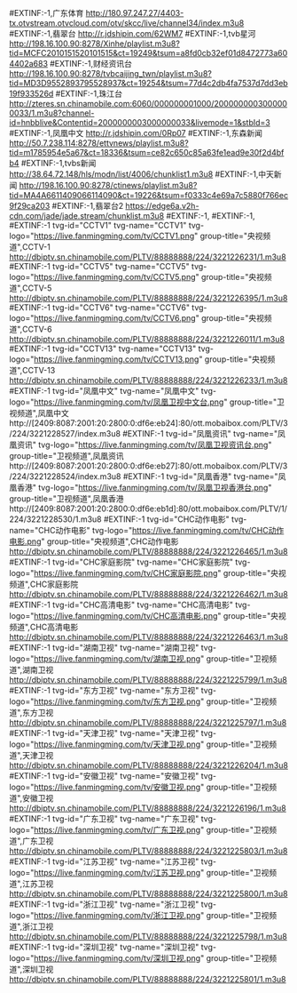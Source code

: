 #EXTINF:-1,广东体育
http://180.97.247.27/4403-tx.otvstream.otvcloud.com/otv/skcc/live/channel34/index.m3u8
#EXTINF:-1,翡翠台
http://r.jdshipin.com/62WM7
#EXTINF:-1,tvb星河
http://198.16.100.90:8278/Xinhe/playlist.m3u8?tid=MCFC2010151520101515&ct=19249&tsum=a8fd0cb32ef01d8472773a604402a683
#EXTINF:-1,财经资讯台
http://198.16.100.90:8278/tvbcaijing_twn/playlist.m3u8?tid=MD3D9552893795528937&ct=19254&tsum=77d4c2db4fa7537d7dd3eb19f933526d
#EXTINF:-1,珠江台
http://zteres.sn.chinamobile.com:6060/000000001000/2000000003000000033/1.m3u8?channel-id=hnbblive&Contentid=2000000003000000033&livemode=1&stbId=3
#EXTINF:-1,凤凰中文
http://r.jdshipin.com/0Rp07
#EXTINF:-1,东森新闻
http://50.7.238.114:8278/ettvnews/playlist.m3u8?tid=m1785954e5a67&ct=18336&tsum=ce82c650c85a63fe1ead9e30f2d4bfb4
#EXTINF:-1,tvbs新闻
http://38.64.72.148/hls/modn/list/4006/chunklist1.m3u8
#EXTINF:-1,中天新闻
http://198.16.100.90:8278/ctinews/playlist.m3u8?tid=MA4A6611409066114090&ct=19226&tsum=f0333c4e69a7c5880f766ec9f29ca203
#EXTINF:-1,翡翠台2
https://edge6a.v2h-cdn.com/jade/jade.stream/chunklist.m3u8
#EXTINF:-1,
#EXTINF:-1,
#EXTINF:-1 tvg-id="CCTV1" tvg-name="CCTV1" tvg-logo="https://live.fanmingming.com/tv/CCTV1.png" group-title="央视频道",CCTV-1
http://dbiptv.sn.chinamobile.com/PLTV/88888888/224/3221226231/1.m3u8
#EXTINF:-1 tvg-id="CCTV5" tvg-name="CCTV5" tvg-logo="https://live.fanmingming.com/tv/CCTV5.png" group-title="央视频道",CCTV-5
http://dbiptv.sn.chinamobile.com/PLTV/88888888/224/3221226395/1.m3u8
#EXTINF:-1 tvg-id="CCTV6" tvg-name="CCTV6" tvg-logo="https://live.fanmingming.com/tv/CCTV6.png" group-title="央视频道",CCTV-6
http://dbiptv.sn.chinamobile.com/PLTV/88888888/224/3221226011/1.m3u8
#EXTINF:-1 tvg-id="CCTV13" tvg-name="CCTV13" tvg-logo="https://live.fanmingming.com/tv/CCTV13.png" group-title="央视频道",CCTV-13
http://dbiptv.sn.chinamobile.com/PLTV/88888888/224/3221226233/1.m3u8
#EXTINF:-1 tvg-id="凤凰中文" tvg-name="凤凰中文" tvg-logo="https://live.fanmingming.com/tv/凤凰卫视中文台.png" group-title="卫视频道",凤凰中文
http://[2409:8087:2001:20:2800:0:df6e:eb24]:80/ott.mobaibox.com/PLTV/3/224/3221228527/index.m3u8
#EXTINF:-1 tvg-id="凤凰资讯" tvg-name="凤凰资讯" tvg-logo="https://live.fanmingming.com/tv/凤凰卫视资讯台.png" group-title="卫视频道",凤凰资讯
http://[2409:8087:2001:20:2800:0:df6e:eb27]:80/ott.mobaibox.com/PLTV/3/224/3221228524/index.m3u8
#EXTINF:-1 tvg-id="凤凰香港" tvg-name="凤凰香港" tvg-logo="https://live.fanmingming.com/tv/凤凰卫视香港台.png" group-title="卫视频道",凤凰香港
http://[2409:8087:2001:20:2800:0:df6e:eb1d]:80/ott.mobaibox.com/PLTV/1/224/3221228530/1.m3u8
#EXTINF:-1 tvg-id="CHC动作电影" tvg-name="CHC动作电影" tvg-logo="https://live.fanmingming.com/tv/CHC动作电影.png" group-title="央视频道",CHC动作电影
http://dbiptv.sn.chinamobile.com/PLTV/88888888/224/3221226465/1.m3u8
#EXTINF:-1 tvg-id="CHC家庭影院" tvg-name="CHC家庭影院" tvg-logo="https://live.fanmingming.com/tv/CHC家庭影院.png" group-title="央视频道",CHC家庭影院
http://dbiptv.sn.chinamobile.com/PLTV/88888888/224/3221226462/1.m3u8
#EXTINF:-1 tvg-id="CHC高清电影" tvg-name="CHC高清电影" tvg-logo="https://live.fanmingming.com/tv/CHC高清电影.png" group-title="央视频道",CHC高清电影
http://dbiptv.sn.chinamobile.com/PLTV/88888888/224/3221226463/1.m3u8
#EXTINF:-1 tvg-id="湖南卫视" tvg-name="湖南卫视" tvg-logo="https://live.fanmingming.com/tv/湖南卫视.png" group-title="卫视频道",湖南卫视
http://dbiptv.sn.chinamobile.com/PLTV/88888888/224/3221225799/1.m3u8
#EXTINF:-1 tvg-id="东方卫视" tvg-name="东方卫视" tvg-logo="https://live.fanmingming.com/tv/东方卫视.png" group-title="卫视频道",东方卫视
http://dbiptv.sn.chinamobile.com/PLTV/88888888/224/3221225797/1.m3u8
#EXTINF:-1 tvg-id="天津卫视" tvg-name="天津卫视" tvg-logo="https://live.fanmingming.com/tv/天津卫视.png" group-title="卫视频道",天津卫视
http://dbiptv.sn.chinamobile.com/PLTV/88888888/224/3221226204/1.m3u8
#EXTINF:-1 tvg-id="安徽卫视" tvg-name="安徽卫视" tvg-logo="https://live.fanmingming.com/tv/安徽卫视.png" group-title="卫视频道",安徽卫视
http://dbiptv.sn.chinamobile.com/PLTV/88888888/224/3221226196/1.m3u8
#EXTINF:-1 tvg-id="广东卫视" tvg-name="广东卫视" tvg-logo="https://live.fanmingming.com/tv/广东卫视.png" group-title="卫视频道",广东卫视
http://dbiptv.sn.chinamobile.com/PLTV/88888888/224/3221225803/1.m3u8
#EXTINF:-1 tvg-id="江苏卫视" tvg-name="江苏卫视" tvg-logo="https://live.fanmingming.com/tv/江苏卫视.png" group-title="卫视频道",江苏卫视
http://dbiptv.sn.chinamobile.com/PLTV/88888888/224/3221225800/1.m3u8
#EXTINF:-1 tvg-id="浙江卫视" tvg-name="浙江卫视" tvg-logo="https://live.fanmingming.com/tv/浙江卫视.png" group-title="卫视频道",浙江卫视
http://dbiptv.sn.chinamobile.com/PLTV/88888888/224/3221225798/1.m3u8
#EXTINF:-1 tvg-id="深圳卫视" tvg-name="深圳卫视" tvg-logo="https://live.fanmingming.com/tv/深圳卫视.png" group-title="卫视频道",深圳卫视
http://dbiptv.sn.chinamobile.com/PLTV/88888888/224/3221225801/1.m3u8

